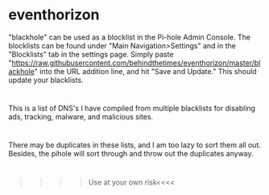 # eventhorizon
"blackhole" can be used as a blocklist in the Pi-hole Admin Console. The blocklists can be found under "Main Navigation>Settings" and in the "Blocklists" tab in the settings page. Simply paste "https://raw.githubusercontent.com/behindthetimes/eventhorizon/master/blackhole" into the URL addition line, and hit "Save and Update." This should update your blacklists.
#
This is a list of DNS's I have compiled from multiple blacklists for disabling ads, tracking, malware, and malicious sites. 
#
There may be duplicates in these lists, and I am too lazy to sort them all out. Besides, the pihole will sort through and throw out the duplicates anyway.
#
>>>>Use at your own risk<<<<
